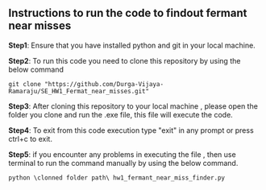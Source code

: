 ## Instructions to run the code to findout fermant near misses


**Step1**: Ensure that you have installed python and git in your local machine.

**Step2**: To run this code you need to clone this repository by using the below command 

``` git clone "https://github.com/Durga-Vijaya-Ramaraju/SE_HW1_Fermat_near_misses.git" ```

**Step3**: After cloning this repository to your local machine  , please open the folder you clone and run the .exe file, this file will execute the code.

**Step4**: To exit from this code execution type "exit" in any prompt or press ctrl+c to exit.

**Step5**: if you encounter any problems in executing the file , then use terminal to run the command manually by using the below command.

``` python \clonned folder path\ hw1_fermant_near_miss_finder.py ```


